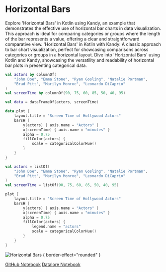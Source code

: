 # Horizontal Bars

<web-summary>
Explore 'Horizontal Bars' in Kotlin using Kandy, an example that demonstrates the effective use of horizontal bar charts in data visualization.
This approach is ideal for comparing categories or groups where the length of the bar represents a value, offering a clear and straightforward comparative view.
</web-summary>

<card-summary>
'Horizontal Bars' in Kotlin with Kandy: A classic approach to bar chart visualization,
perfect for showcasing comparisons across categories or groups in a horizontal layout.
</card-summary>

<link-summary>
Dive into 'Horizontal Bars' using Kotlin and Kandy,
showcasing the versatility and readability of horizontal bar plots in presenting categorical data.
</link-summary>


<!---IMPORT org.jetbrains.kotlinx.kandy.letsplot.samples.Bars-->

<!---FUN horizontal_bars-->
<tabs>
<tab title="Dataframe">

```kotlin
val actors by columnOf(
    "John Doe", "Emma Stone", "Ryan Gosling", "Natalie Portman",
    "Brad Pitt", "Marilyn Monroe", "Leonardo DiCaprio"
)
val screenTime by columnOf(90, 75, 60, 85, 50, 40, 95)

val data = dataFrameOf(actors, screenTime)

data.plot {
    layout.title = "Screen Time of Hollywood Actors"
    barsH {
        y(actors) { axis.name = "Actors" }
        x(screenTime) { axis.name = "minutes" }
        alpha = 0.75
        fillColor(actors) {
            scale = categoricalColorHue()
        }
    }
}
```

</tab>
<tab title="Collections">

```kotlin
val actors = listOf(
    "John Doe", "Emma Stone", "Ryan Gosling", "Natalie Portman",
    "Brad Pitt", "Marilyn Monroe", "Leonardo DiCaprio"
)
val screenTime = listOf(90, 75, 60, 85, 50, 40, 95)

plot {
    layout.title = "Screen Time of Hollywood Actors"
    barsH {
        y(actors) { axis.name = "Actors" }
        x(screenTime) { axis.name = "minutes" }
        alpha = 0.75
        fillColor(actors) {
            legend.name = "actors"
            scale = categoricalColorHue()
        }
    }
}
```

</tab></tabs>
<!---END-->

![Horizontal Bars](horizontal_bars.png) { border-effect="rounded" }

[//]: # (TODO)
<seealso style="cards">
       <category ref="example-ktnb">
           <a href="https://github.com/Kotlin/kandy/blob/main/examples/notebooks/lets-plot/samples/bars/horizontal_bars.ipynb" summary="View the notebook on our GitHub repository">GitHub Notebook</a>
           <a href="https://datalore.jetbrains.com/report/static/KQKedA4jDrKu63O53gEN0z/NFGYJFW8oMlsu5aROAxRGq" summary="Experiment with this example on Datalore">Datalore Notebook</a>
       </category>
</seealso>
